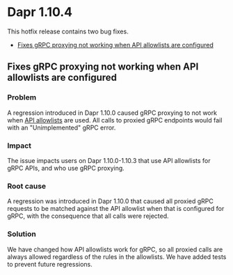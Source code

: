# Dapr 1.10.4

This hotfix release contains two bug fixes.

- [Fixes gRPC proxying not working when API allowlists are configured](#fixes-dapr-starting-without-middlewares-when-one-component-in-the-pipeline-fails-to-init)

## Fixes gRPC proxying not working when API allowlists are configured

### Problem

A regression introduced in Dapr 1.10.0 caused gRPC proxying to not work when [API allowlists](https://docs.dapr.io/operations/configuration/api-allowlist/) are used. All calls to proxied gRPC endpoints would fail with an "Unimplemented" gRPC error.

### Impact

The issue impacts users on Dapr 1.10.0-1.10.3 that use API allowlists for gRPC APIs, and who use gRPC proxying.

### Root cause

A regression was introduced in Dapr 1.10.0 that caused all proxied gRPC requests to be matched against the API allowlist when that is configured for gRPC, with the consequence that all calls were rejected.

### Solution

We have changed how API allowlists work for gRPC, so all proxied calls are always allowed regardless of the rules in the allowlists. We have added tests to prevent future regressions.
